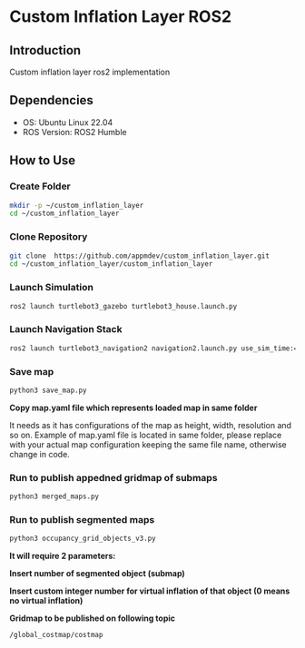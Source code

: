 # Custom Inflation Layer ROS2



## Introduction

Custom inflation layer ros2 implementation 

## Dependencies

- OS: Ubuntu Linux 22.04
- ROS Version: ROS2 Humble

## How to Use

### Create Folder

```bash
mkdir -p ~/custom_inflation_layer
cd ~/custom_inflation_layer
```

### Clone Repository

```bash
git clone  https://github.com/appmdev/custom_inflation_layer.git
cd ~/custom_inflation_layer/custom_inflation_layer
```
### Launch Simulation 

```bash
ros2 launch turtlebot3_gazebo turtlebot3_house.launch.py
```

### Launch Navigation Stack

```bash
ros2 launch turtlebot3_navigation2 navigation2.launch.py use_sim_time:=True map:=map.yaml
```
### Save map

```bash
python3 save_map.py
```


**Copy map.yaml file which represents loaded map in same folder**

It needs as it has configurations of the map  as height, width, resolution and so on. Example of map.yaml file is located in same folder, please replace with your actual map configuration keeping the same file name, otherwise change in code.


### Run to publish appedned gridmap of submaps

```bash
python3 merged_maps.py
```

### Run to publish segmented maps

```bash
python3 occupancy_grid_objects_v3.py
```
**It will require 2 parameters:**

**Insert number of segmented object (submap)**

**Insert custom integer number for virtual inflation of that object (0 means no virtual inflation)**

**Gridmap to be published on following topic**
```bash
/global_costmap/costmap
```